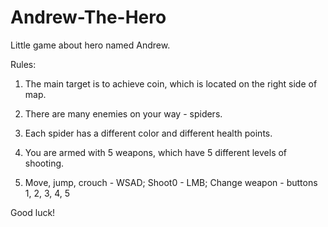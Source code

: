 # Andrew-The-Hero
Little game about hero named Andrew.

Rules:

1. The main target is to achieve coin, which is located on the right side of map.

2. There are many enemies on your way - spiders.

3. Each spider has a different color and different health points.

4. You are armed with 5 weapons, which have 5 different levels of shooting. 

5. Move, jump, crouch - WSAD; Shoot0 - LMB; Change weapon - buttons 1, 2, 3, 4, 5

Good luck!
